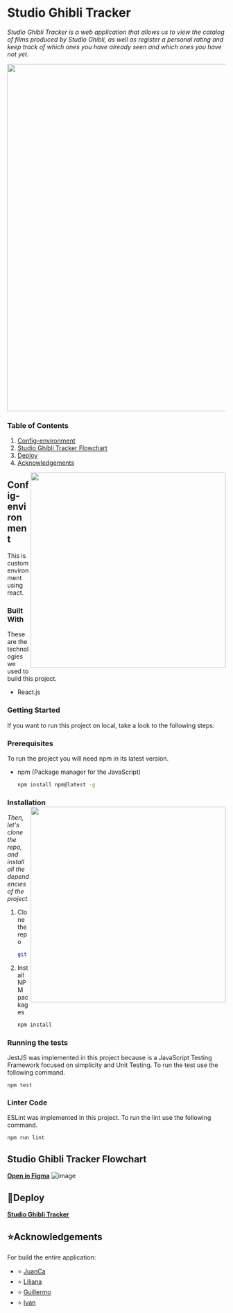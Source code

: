 # Studio Ghibli Tracker

_Studio Ghibli Tracker is a web application that allows us to view the catalog of films produced by Studio Ghibli, as well as register a personal rating and keep track of which ones you have already seen and which ones you have not yet._

<img src="https://user-images.githubusercontent.com/73669701/166158870-9e479615-9b5c-4078-a6c6-d16b7e313e52.png" width="800" align="middle" style="float: center;" >

  ### Table of Contents
  1. [Config-environment](#Config-environment)
  2. [Studio Ghibli Tracker Flowchart](#flowchart)
  3. [Deploy](#deployed)
  4. [Acknowledgements](#acknowledgements)


<img src="https://user-images.githubusercontent.com/73669701/166158947-ddf3f5e3-d9d3-45a5-bef8-468353d9a51e.png" width="450" align="right" />







## Config-environment <a name="Config-environment"></a>

This is custom environment using react.

### Built With

These are the technologies we used to build this project.

- React.js
<!-- GETTING STARTED -->

### Getting Started

If you want to run this project on local, take a look to the following steps:

### Prerequisites

To run the project you will need npm in its latest version.

- npm (Package manager for the JavaScript)
  ```sh
  npm install npm@latest -g
  ```

### Installation <img src="https://user-images.githubusercontent.com/73669701/166159879-09b314c6-4286-43b1-b816-80956acc408b.png" width="450" align="right" />

_Then, let's clone the repo, and install all the dependencies of the project._

1. Clone the repo
   ```sh
   git clone git@github.com:C10-Ghibli-s/FE-Studio-Ghibli-Tracker.git
   ```
2. Install NPM packages
   ```sh
   npm install
   ```
   

   
### Running the tests

JestJS was implemented in this project because is a JavaScript Testing Framework focused on simplicity and Unit Testing. To run the test use the following command.

```
npm test
```

### Linter Code

ESLint was implemented in this project. To run the lint use the following command.

```
npm run lint
```

## Studio Ghibli Tracker Flowchart <a name="flowchart"></a>
[**Open in Figma**](https://www.figma.com/file/fBCX1ahNBOFbPjSOtrPp8c/FlowChart-Studio-Ghibli?node-id=0%3A1)
![image](https://user-images.githubusercontent.com/73669701/165537137-1b298af7-18e7-4d30-ba34-f35900aaf69a.png)


##  🚀Deploy <a name="deployed"></a>
[**Studio Ghibli Tracker**](https://studio-ghibli-se.netlify.app)

## ⭐Acknowledgements <a name="acknowledgements"></a>
For build the entire application:
- ⭐ [JuanCa](https://github.com/NousCode)
- ⭐ [Liliana](https://github.com/LilianaRestrepoTorres)
- ⭐ [Guillermo](https://github.com/Hai5edfm)
- ⭐ [Ivan](https://github.com/AreYouIvan)
